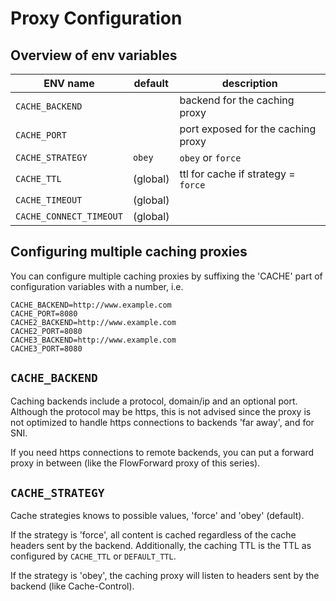 # Proxy Configuration

## Overview of env variables

| ENV name                | default  | description                         |
|-------------------------|----------|-------------------------------------|
| `CACHE_BACKEND`         |          | backend for the caching proxy       |
| `CACHE_PORT`            |          | port exposed for the caching proxy  |
| `CACHE_STRATEGY`        | `obey`   | `obey` or `force`                   |
| `CACHE_TTL`             | (global) | ttl for cache if strategy = `force` |
| `CACHE_TIMEOUT`         | (global) |                                     |
| `CACHE_CONNECT_TIMEOUT` | (global) |                                     |

## Configuring multiple caching proxies

You can configure multiple caching proxies by suffixing the 'CACHE' part of configuration variables with a number, i.e.

```
CACHE_BACKEND=http://www.example.com
CACHE_PORT=8080
CACHE2_BACKEND=http://www.example.com
CACHE2_PORT=8080
CACHE3_BACKEND=http://www.example.com
CACHE3_PORT=8080
```

## `CACHE_BACKEND`

Caching backends include a protocol, domain/ip and an optional port.
Although the protocol may be https, this is not advised since the proxy is 
not optimized to handle https connections to backends 'far away', and for SNI.

If you need https connections to remote backends, you can put a forward proxy in between
(like the FlowForward proxy of this series).

## `CACHE_STRATEGY`

Cache strategies knows to possible values, 'force' and 'obey' (default).

If the strategy is 'force', all content is cached regardless of the cache headers sent by the backend.
Additionally, the caching TTL is the TTL as configured by `CACHE_TTL` or `DEFAULT_TTL`.

If the strategy is 'obey', the caching proxy will listen to headers sent by the backend (like Cache-Control).


